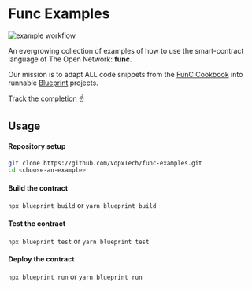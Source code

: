 # Func Examples

![example workflow](https://github.com/VopxTech/func-examples/actions/workflows/node.js.yml/badge.svg)

An evergrowing collection of examples of how to use the smart-contract language of The Open Network: **func**.

Our mission is to adapt ALL code snippets from the [FunC Cookbook](https://docs.ton.org/develop/func/cookbook) into runnable [Blueprint](https://github.com/ton-org/blueprint) projects.

[Track the completion ☝️](https://github.com/VopxTech/func-examples/issues/1)

## Usage

#### Repository setup

```bash
git clone https://github.com/VopxTech/func-examples.git
cd <choose-an-example>
```

#### Build the contract

`npx blueprint build` or `yarn blueprint build`

#### Test the contract

`npx blueprint test` or `yarn blueprint test`

#### Deploy the contract

`npx blueprint run` or `yarn blueprint run`
